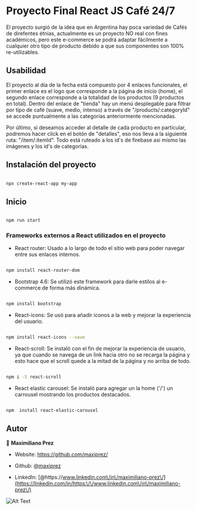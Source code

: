 # Proyecto Final React JS Café 24/7

  

El proyecto surgió de la idea que en Argentina hay poca variedad de Cafés de direfentes étnias, actualmente es un proyecto NO real con fines académicos, pero este e-commerce se podrá adaptar fácilmente a cualquier otro tipo de producto debido a que sus componentes son 100% re-utilizables.

  

## Usabilidad

  

El proyecto al día de la fecha está compuesto por 4 enlaces funcionales, el primer enlace es el logo que corresponde a la página de inicio (home), el segundo enlace corresponde a la totalidad de los productos (9 productos en total). Dentro del enlace de "tienda" hay un menú desplegable  para filtrar por tipo de café (suave, medio, intenso) a través de &#34;/products/:categoryId&#34; se accede puntualmente a las categorías anteriormente mencionadas.

Por último, si deseamos acceder al detalle de cada producto en particular, podremos hacer click en el botón de "detalles", eso nos lleva a la siguiente ruta: "/item/:itemId". Todo está ruteado a los id's de firebase asi mismo las imágenes y los id's de categorías.

  

## Instalación del proyecto

  

```sh

npx create-react-app my-app

```

  

## Inicio

  

```sh

npm run start

```
### Frameworks externos a React utilizados en el proyecto
* React router: Usado a lo largo de todo el sitio web para poder navegar entre sus enlaces internos.
 ```sh

npm install react-router-dom

```
* Bootstrap 4.6: Se utilizó este framework para darle estilos al e-commerce de forma más dinámica.
```sh

npm install bootstrap

```
* React-icons: Se usó para añadir iconos a la web y mejorar la experiencia del usuario.
```sh

npm install react-icons --save

```
  * React-scroll: Se instaló con el fin de mejorar la experiencia de usuario, ya que cuando se navega de un link hacia otro no se recarga la página y esto hace que el scroll quede a la mitad de la página y no arriba de todo.
```sh

npm i -S react-scroll

```
* React elastic carousel: Se instaló para agregar un la home ('/') un carrousel mostrando los productos destacados.
 ```sh

npm  install react-elastic-carousel

```

## Autor

  

👤 **Maximiliano Prez**

  

* Website: https://github.com/maxiprez/

* Github: [@maxiprez](https://github.com/maxiprez)

* LinkedIn: [@https:\/\/www.linkedin.com\/in\/maximiliano-prez\/](https://linkedin.com/in/https:\/\/www.linkedin.com\/in\/maximiliano-prez\/)

  

![Alt Text](https://media.giphy.com/media/9qIXrdgbkyBs6nUBHo/giphy.gif)